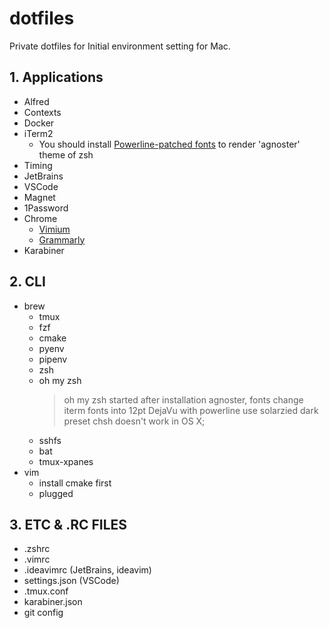 # dotfiles
Private dotfiles for Initial environment setting for Mac.

## 1. Applications
* Alfred
* Contexts
* Docker
* iTerm2
    * You should install [Powerline-patched fonts](https://github.com/powerline/powerline) to render 'agnoster' theme of zsh
* Timing
* JetBrains
* VSCode
* Magnet
* 1Password
* Chrome
    * [Vimium](https://vimium.github.io/)
    * [Grammarly](https://chrome.google.com/webstore/detail/grammarly-for-chrome/kbfnbcaeplbcioakkpcpgfkobkghlhen?hl=en)
* Karabiner

## 2. CLI
* brew
    * tmux
    * fzf
    * cmake
    * pyenv
    * pipenv
    * zsh
    * oh my zsh
        >oh my zsh started after installation
        agnoster, fonts
        change iterm fonts into 12pt DejaVu with powerline
        use solarzied dark preset
        chsh doesn't work in OS X;
    * sshfs
    * bat
    * tmux-xpanes
* vim
    * install cmake first
    * plugged

## 3. ETC & .RC FILES
* .zshrc
* .vimrc
* .ideavimrc (JetBrains, ideavim)
* settings.json (VSCode)
* .tmux.conf
* karabiner.json
* git config
